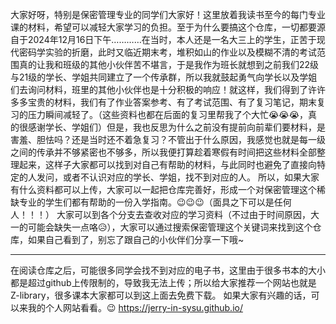 大家好呀，特别是保密管理专业的同学们大家好！这里放着我读书至今的每门专业课的材料，希望可以减轻大家学习的负担。至于为什么要搞这个仓库，一切都要源自于2024年12月16日下午…………在当时，本人还是一名大三上的学生，正苦于现代密码学实验的折磨，此时又临近期末考，堆积如山的作业以及模糊不清的考试范围真的让我和班级的其他小伙伴苦不堪言，于是我作为班长就想到之前我们22级与21级的学长、学姐共同建立了一个传承群，所以我就鼓起勇气向学长以及学姐们去询问材料，班里的其他小伙伴也是十分积极的响应！就这样，我们得到了许许多多宝贵的材料，我们有了作业答案参考、有了考试范围、有了复习笔记，期末复习的压力瞬间减轻了。（这些资料也都在后面的复习里帮我了个大忙😭😭😭，真的很感谢学长、学姐们）但是，我也反思为什么之前没有提前向前辈们要材料，是害羞、胆怯吗？还是当时还不着急复习？不管出于什么原因，我感觉也就是每一级之间的传承并不够紧密也不够多，所以我便打算趁着寒假有时间把这些材料全部整理起来，这样子大家都可以找到对自己有帮助的材料，与此同时也避免了直接向特定的人发问，或者不认识对应的学长、学姐，找不到对应的人。
所以，如果大家有什么资料都可以上传，大家可以一起把仓库完善好，形成一个对保密管理这个稀缺专业的学生们都有帮助的一份入学指南。😉😉😉（面具之下可以是任何人！！！）
大家可以到各个分支去查收对应的学习资料（不过由于时间原因，大一的可能会缺失一点咯😥），大家可以通过搜索保密管理这个关键词来找到这个仓库，如果自己看到了，别忘了跟自己的小伙伴们分享一下哦~

----
在阅读仓库之后，可能很多同学会找不到对应的电子书，这里由于很多书本的大小都是超过github上传限制的，导致我无法上传；所以给大家推荐一个网站也就是Z-library，很多课本大家都可以到这上面去免费下载。
如果大家有兴趣的话，可以来我的个人网站看看。😉 https://jerry-in-sysu.github.io/
